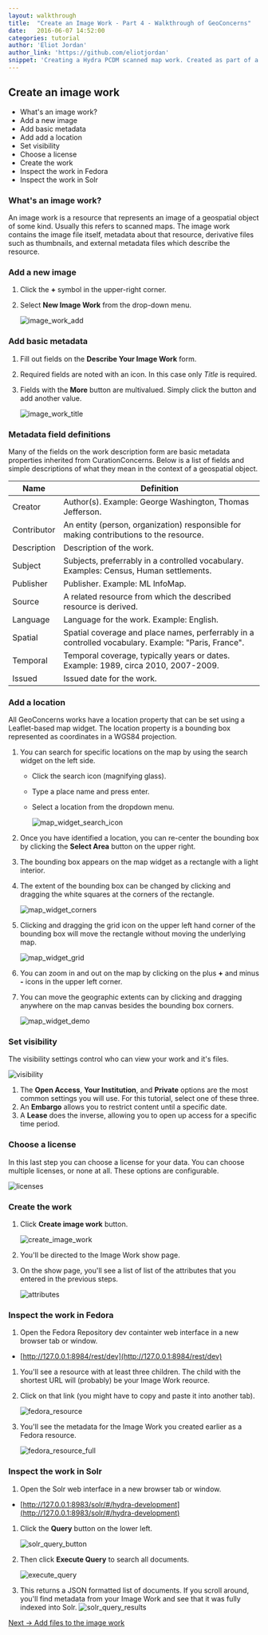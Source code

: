 ```yaml
---
layout: walkthrough
title:  "Create an Image Work - Part 4 - Walkthrough of GeoConcerns"
date:   2016-06-07 14:52:00
categories: tutorial
author: 'Eliot Jordan'
author_link: 'https://github.com/eliotjordan'
snippet: 'Creating a Hydra PCDM scanned map work. Created as part of a tutorial series given as Walkthrough of GeoConcerns'
---
```


## Create an image work
  - What's an image work?
  - Add a new image
  - Add basic metadata
  - Add add a location
  - Set visibility
  - Choose a license
  - Create the work
  - Inspect the work in Fedora
  - Inspect the work in Solr

### What's an image work?

An image work is a resource that represents an image of a geospatial object of some kind. Usually this refers to scanned maps. The image work contains the image file itself, metadata about that resource, derivative files such as thumbnails, and external metadata files which describe the resource.

### Add a new image

1. Click the **+** symbol in the upper-right corner.
1. Select **New Image Work** from the drop-down menu.
   
   ![image_work_add](/images/image_work_add.png)

### Add basic metadata

1. Fill out fields on the **Describe Your Image Work** form.
1. Required fields are noted with an icon. In this case only *Title* is required.
1. Fields with the **More** button are multivalued. Simply click the button and add another value.

   ![image_work_title](/images/image_work_title.png)

### Metadata field definitions

Many of the fields on the work description form are basic metadata properties inherited from CurationConcerns. Below is a list of fields and simple descriptions of what they mean in the context of a geospatial object.

Name | Definition
---- | -------------
Creator | Author(s). Example: George Washington, Thomas Jefferson.
Contributor | An entity (person, organization) responsible for making contributions to the resource.
Description | 	Description of the work.
Subject | Subjects, preferrably in a controlled vocabulary. Examples: Census, Human settlements.
Publisher | Publisher. Example: ML InfoMap.
Source | A related resource from which the described resource is derived.
Language | Language for the work. Example: English.
Spatial | Spatial coverage and place names, perferrably in a controlled vocabulary. Example: "Paris, France".
Temporal | Temporal coverage, typically years or dates. Example: 1989, circa 2010, 2007-2009.
Issued | Issued date for the work.

### Add a location

All GeoConcerns works have a location property that can be set using a Leaflet-based map widget. The location property is a bounding box represented as coordinates in a WGS84 projection.

1. You can search for specific locations on the map by using the search widget on the left side. 
	- Click the search icon (magnifying glass).
	- Type a place name and press enter.
	- Select a location from the dropdown menu.

	  ![map_widget_search_icon](/images/map_widget_search_icon.png)
1. Once you have identified a location, you can re-center the bounding box by clicking the **Select Area** button on the upper right.
1. The bounding box appears on the map widget as a rectangle with a light interior.
1. The extent of the bounding box can be changed by clicking and dragging the white squares at the corners of the rectangle.
	
	![map_widget_corners](/images/map_widget_corners.png)

1. Clicking and dragging the grid icon on the upper left hand corner of the bounding box will move the rectangle without moving the underlying map.

   ![map_widget_grid](/images/map_widget_grid.png)

1. You can zoom in and out on the map by clicking on the plus **+** and minus **-** icons in the upper left corner.
1. You can move the geographic extents can by clicking and dragging anywhere on the map canvas besides the bounding box corners.

   ![map_widget_demo](/images/map_widget_demo.gif)

### Set visibility

The visibility settings control who can view your work and it's files. 

![visibility](/images/visibility.png)

1. The **Open Access**, **Your Institution**, and **Private** options are the most common settings you will  use. For this tutorial, select one of these three.
1. An **Embargo** allows you to restrict content until a specific date.
1. A **Lease** does the inverse, allowing you to open up access for a specific time period.

### Choose a license

In this last step you can choose a license for your data. You can choose multiple licenses, or none at all. These options are configurable.

![licenses](/images/licenses.png)

### Create the work

1. Click **Create image work** button.

   ![create_image_work](/images/create_image_work.png)
1. You'll be directed to the Image Work show page.
1. On the show page, you'll see a list of list of the attributes that you entered in the previous steps.

   ![attributes](/images/attributes.png)

### Inspect the work in Fedora

1. Open the Fedora Repository dev containter web interface in a new browser tab or window.
  - [http://127.0.0.1:8984/rest/dev](http://127.0.0.1:8984/rest/dev)
1. You'll see a resource with at least three children. The child with the shortest URL will (probably) be your Image Work reource.
1. Click on that link (you might have to copy and paste it into another tab).
   
   ![fedora_resource](/images/fedora_resource.png)

1. You'll see the metadata for the Image Work you created earlier as a Fedora resource.
   
   ![fedora_resource_full](/images/fedora_resource_full.png)

### Inspect the work in Solr

1. Open the Solr web interface in a new browser tab or window. 
  - [http://127.0.0.1:8983/solr/#/hydra-development](http://127.0.0.1:8983/solr/#/hydra-development)
1. Click the **Query** button on the lower left.

   ![solr_query_button](/images/solr_query_button.png)

1. Then click **Execute Query** to search all documents.

   ![execute_query](/images/execute_query.png)
1. This returns a JSON formatted list of documents. If you scroll around, you'll find metadata from your Image Work and see that it was fully indexed into Solr.
   ![solr_query_results](/images/solr_query_results.png)


<div class='flash-notice'>
  <a href="{% post_url 2016-06-07-add-files-to-the-image-work %}">Next → Add files to the image work</a>
</div>
